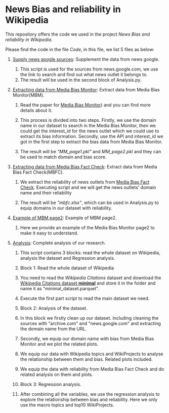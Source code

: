 # News Bias and reliability in Wikipedia

This repository offers the code we used in the project *News Bias and reliability in Wikipedia*.

Please find the code in the file *Code*, in this file, we list 5 files as below:
1. [Supply news google sources](Code/get_news_google_source.py): Supplement the data from news google.

    1. This script is used for the sources from news.google.com, we use the link to search and find out what news outlet it belongs to.
    2. The result will be used in the second block of Analysis.py.
2. [Extracting data from Media Bias Monitor](Code/get_bais_form_MM.py ): Extract data from Media Bias Monitor(MBM).

    1. Read the paper for [Media Bias Monitor](https://www.aaai.org/ocs/index.php/ICWSM/ICWSM18/paper/viewFile/17878/17020)) and you can find more details about it.

    2. This process is divided into two steps. Firstly, we use the domain name in our dataset to search in the Media Bias Monitor, then we could get the interest_id for the news outlet which we could use to extract its bias information. Secondly, use the API and interest_id we got in the first step to extract the bias data from Media Bias Monitor.
    3. The result will be *"MM_page1.pkl"* and *MM_page2.pkl* and they can be used to match domain and bias score. 

3. [Extracting data from Media Bias Fact Check](Code/get_reliability_form_MBFC.py ): Extract data from Media Bias Fact Check(MBFC).

    1. We extract the reliability of news outlets from [Media Bias Fact Check](https://mediabiasfactcheck.com/). Executing script and we will get the news outlets' domain name and their reliability

    2. The result will be *"mbfc.xlsx"*, which can be used in Analysis.py to equip domains in our dataset with reliability.

4. [Example of MBM page2](Code/example_MBM_page2.txt): Example of MBM page2.

    1. Here we provide an example of the Media Bias Monitor page2 to make it easy to understand.

5. [Analysis](Code/Analysis.py): Complete analysis of our research.

    1. This script contains 3 blocks: read the whole dataset on Wikipedia, analysis the dataset and Regression analysis.
    
    2. Block 1: Read the whole dataset of Wikipedia
      1. You need to read the *Wikipedia Citations* dataset and download the [Wikipedia Citations dataset **minimal**](https://github.com/Harshdeep1996/cite-classifications-wiki) and store it in the folder and name it as "minimal_dataset.parquet".
      2. Execute the first part script to read the main dataset we need.
    
    3. Block 2: Analysis of the dataset.
      1. In this block we firstly clean up our dataset. Including cleaning the sources with "archive.com" and "news.google.com" and extracting the domain name from the URL.
      2. Secondly, we equip our domain name with bias from Media Bias Monitor and we plot the related plots.
      3. We equip our data with Wikipedia topics and WikiProjects to analyse the relationship between them and bias. Related plots included.
      4. We equip the data with reliability from Media Bias Fact Check and do related analysis on them and plots.
    
    4. Block 3: Regression analysis.
      1. After combining all the variables, we use the regression analysis to explore the relationship between bias and reliability. Here we only use the macro topics and top10 WikiProjects. 
